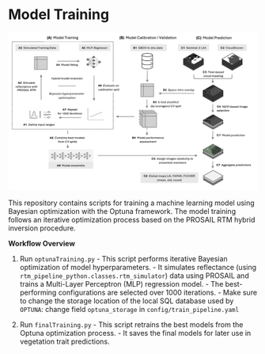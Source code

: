 # Model Training

![alt text](../figures_python/plots/figure_1.png)

This repository contains scripts for training a machine learning model using Bayesian optimization with the Optuna framework. The model training follows an iterative optimization process based on the PROSAIL RTM hybrid inversion procedure.

**Workflow Overview**

1. Run `optunaTraining.py`
        - This script performs iterative Bayesian optimization of model hyperparameters.
        - It simulates reflectance (using `rtm_pipeline_python.classes.rtm_simulator`) data using PROSAIL and trains a Multi-Layer Perceptron (MLP) regression model.
        - The best-performing configurations are selected over 1000 iterations.
        - Make sure to change the storage location of the local SQL database used by `OPTUNA`: change field `optuna_storage` in `config/train_pipeline.yaml`

2. Run `finalTraining.py`
        - This script retrains the best models from the Optuna optimization process.
        - It saves the final models for later use in vegetation trait predictions.